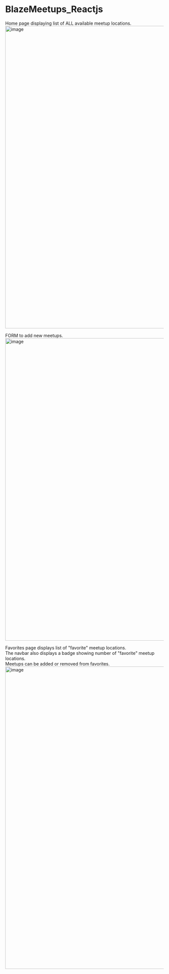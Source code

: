# BlazeMeetups_Reactjs


Home page displaying list of ALL available meetup locations. <br/>
<img width="960" alt="image" src="https://user-images.githubusercontent.com/96373227/184502342-fc9b1ddc-349a-44b8-a0e0-e017cb47127e.png">


FORM to add new meetups. <br/>
<img width="960" alt="image" src="https://user-images.githubusercontent.com/96373227/184502483-f7a52721-005a-4b6d-835c-be5fa44292b9.png">


Favorites page displays list of "favorite" meetup locations. <br/>
The navbar also displays a badge showing number of "favorite" meetup locations. <br/>
Meetups can be added or removed from favorites. <br/>
<img width="960" alt="image" src="https://user-images.githubusercontent.com/96373227/184502388-9b2c0aad-6e86-480e-b9f2-ced28807e42e.png">

